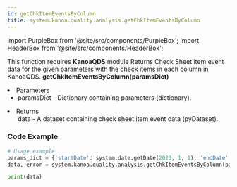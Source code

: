 ```yaml
---
id: getChkItemEventsByColumn
title: system.kanoa.quality.analysis.getChkItemEventsByColumn
---
```


import PurpleBox from '@site/src/components/PurpleBox';
import HeaderBox from '@site/src/components/HeaderBox';

<PurpleBox>This function requires <b>KanoaQDS</b> module</PurpleBox>
<HeaderBox header="Description">Returns Check Sheet item event data for the given parameters with the check items in each column in KanoaQDS.</HeaderBox>
<HeaderBox header="Syntax">
    <b>getChkItemEventsByColumn(paramsDict)</b>
    <li> Parameters <br />
        <ul>
            <li>paramsDict - Dictionary containing parameters (dictionary).</li>
        </ul>
    </li>
    <li> Returns <br />
        <ul>data - A dataset containing check sheet item event data (pyDataset).</ul>
    </li>
</HeaderBox>

### Code Example
```python
# Usage example
params_dict = {'startDate': system.date.getDate(2023, 1, 1), 'endDate': system.date.getDate(2023, 12, 31), 'chkShtId': 123}
data, error = system.kanoa.quality.analysis.getChkItemEventsByColumn(paramsDict=params_dict)

print(data)

